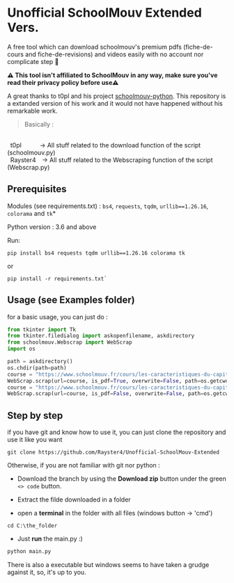# Unofficial SchoolMouv Extended Vers.

 A free tool which can download schoolmouv's premium pdfs (fiche-de-cours and fiche-de-revisions) and videos easily with no account nor complicate step 🎈

**⚠️ This tool isn't affiliated to SchoolMouv in any way, make sure you've read their privacy policy before use⚠️**

 A great thanks to t0pl and his project [schoolmouv-python](https://github.com/Unofficial-SchoolMouv/schoolmouv-python). This repository is a extanded version of his work and it would not have happened without his remarkable work. 

 > Basically : 
<br />
&ensp;t0pl&emsp;&ensp;&ensp;&emsp;-> All stuff related to the download function of the script (schoolmouv.py)<br />
&ensp;Rayster4&ensp;&ensp;-> All stuff related to the Webscraping function of the script (Webscrap.py)

## Prerequisites

Modules (see requirements.txt) : `bs4`, `requests`,  `tqdm`, `urllib==1.26.16`, `colorama` and `tk`*

Python version : 3.6 and above

Run:

```
pip install bs4 requests tqdm urllib==1.26.16 colorama tk
```

or 

```
pip install -r requirements.txt`
```

## Usage (see Examples folder)

for a basic usage, you can just do :

```python
from tkinter import Tk 
from tkinter.filedialog import askopenfilename, askdirectory
from schoolmouv.Webscrap import WebScrap
import os 

path = askdirectory()
os.chdir(path=path)
course = "https://www.schoolmouv.fr/cours/les-caracteristiques-du-capitalisme-des-annees-1920-/fiche-de-cours" # PDF
WebScrap.scrap(url=course, is_pdf=True, overwrite=False, path=os.getcwd())
course = "https://www.schoolmouv.fr/cours/les-caracteristiques-du-capitalisme-des-annees-1920-/cours-video" # Vidéo
WebScrap.scrap(url=course, is_pdf=False, overwrite=False, path=os.getcwd())
```

## Step by step

if you have git and know how to use it, you can just clone the repository and use it like you want 

```
git clone https://github.com/Rayster4/Unofficial-SchoolMouv-Extended
```

Otherwise, if you are not familiar with git nor python : 

- Download the branch by using the **Download zip** button under the green `<> code` button. <br />

- Extract the filde downloaded in a folder

- open a **terminal** in the folder with all files (windows button -> 'cmd')

```cmm
cd C:\the_folder
```

- Just **run** the main.py :)

```cmd
python main.py
```

There is also a executable but windows seems to have taken a grudge against it, so, it's up to you.